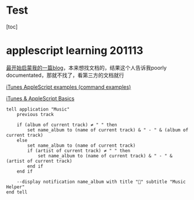 # Test
[toc]
# applescript learning 201113

[最开始启蒙我的一篇blog](https://256stuff.com/gray/docs/misc/itunes_applescript_commands/)，本来想找文档的，结果这个人告诉我poorly documentated，那就不找了，看第三方的文档就行

[iTunes AppleScript examples (command examples)](http://alvinalexander.com/apple/itunes-applescript-examples-scripts-mac-reference/)

[iTunes & AppleScript Basics ](https://dougscripts.com/itunes/itinfo/info01.php)

```applescript
tell application "Music"
	previous track
	
	if (album of current track) ≠ " " then
		set name_album to (name of current track) & " - " & (album of current track)
	else
		set name_album to (name of current track)
		if (artist of current track) ≠ " " then
			set name_album to (name of current track) & " - " & (artist of current track)
		end if
	end if
	
	--display notification name_album with title "􀊉" subtitle "Music Helper"
end tell
```